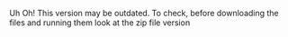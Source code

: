 Uh Oh! This version may be outdated. To check, before downloading the files and running them look at the zip file version
